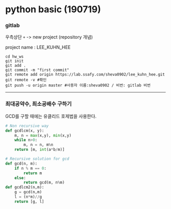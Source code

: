 # python basic (190719)

### gitlab

우측상단 `+` -> new project (repository 개념)

project name : LEE_KUHN_HEE

```shell
cd hw_ws
git init
git add .
git commit -m "first commit"
git remote add origin https://lab.ssafy.com/sheva0902/lee_kuhn_hee.git
git remote -v #확인
git push -u origin master #사용자 이름:sheva0902 / 비번: gitlab 비번
```

---

### 최대공약수, 최소공배수 구하기

GCD를 구할 때에는 유클리드 호제법을 사용한다.

```python
# Non recursive way
def gcdlcm(x, y):
    m, n = max(x,y), min(x,y)
    while n>0:
        m, n = n, m%n
    return [m, int(a*b/m)]

# Recursive solution for gcd
def gcd(n, m):
    if n % m == 0:
        return m
    else:
        return gcd(m, n%m)
def gcdlcm2(n,m):
    g = gcd(n,m)
    l = (n*m)//g
    return [g, l]
```

